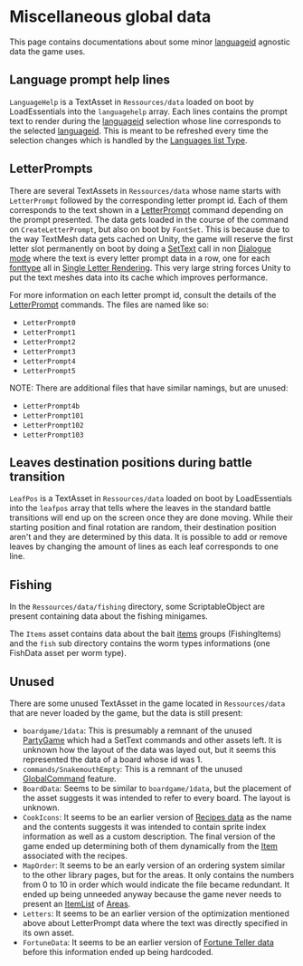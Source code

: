 # Miscellaneous global data

This page contains documentations about some minor [languageid](../SetText/languageid.md) agnostic data the game uses.

## Language prompt help lines

`LanguageHelp` is a TextAsset in `Ressources/data` loaded on boot by LoadEssentials into the `languagehelp` array. Each lines contains the prompt text to render during the [languageid](../SetText/languageid.md) selection whose line corresponds to the selected [languageid](../SetText/languageid.md). This is meant to be refreshed every time the selection changes which is handled by the [Languages list Type](../ItemList/List%20Types%20Group%20Details/Languages%20list%20Type.md).

## LetterPrompts

There are several TextAssets in `Ressources/data` whose name starts with `LetterPrompt` followed by the corresponding letter prompt id. Each of them corresponds to the text shown in a [LetterPrompt](../SetText/Individual%20commands/LetterPrompt.md) command depending on the prompt presented. The data gets loaded in the course of the command on `CreateLetterPrompt`, but also on boot by `FontSet`. This is because due to the way TextMesh data gets cached on Unity, the game will reserve the first letter slot permanently on boot by doing a [SetText](../SetText/SetText.md) call in non [Dialogue mode](../SetText/Dialogue%20mode.md) where the text is every letter prompt data in a row, one for each [fonttype](../SetText/Notable%20states.md#fonttype) all in [Single Letter Rendering](../SetText/Letter%20Rendering%20Methods/Single%20Letter%20Rendering.md). This very large string forces Unity to put the text meshes data into its cache which improves performance.

For more information on each letter prompt id, consult the details of the [LetterPrompt](../SetText/Individual%20commands/LetterPrompt.md) commands. The files are named like so:

* `LetterPrompt0`
* `LetterPrompt1`
* `LetterPrompt2`
* `LetterPrompt3`
* `LetterPrompt4`
* `LetterPrompt5`

NOTE: There are additional files that have similar namings, but are unused:

- `LetterPrompt4b`
- `LetterPrompt101`
- `LetterPrompt102`
- `LetterPrompt103`

## Leaves destination positions during battle transition

`LeafPos` is a TextAsset in `Ressources/data` loaded on boot by LoadEssentials into the `leafpos` array that tells where the leaves in the standard battle transitions will end up on the screen once they are done moving. While their starting position and final rotation are random, their destination position aren't and they are determined by this data. It is possible to add or remove leaves by changing the amount of lines as each leaf corresponds to one line.

## Fishing
In the `Ressources/data/fishing` directory, some ScriptableObject are present containing data about the fishing minigames.

The `Items` asset contains data about the bait [items](../Enums%20and%20IDs/Items.md) groups (FishingItems) and the `fish` sub directory contains the worm types informations (one FishData asset per worm type).

## Unused

There are some unused TextAsset in the game located in `Ressources/data` that are never loaded by the game, but the data is still present:

* `boardgame/1data`: This is presumably a remnant of the unused [PartyGame](../SetText/Individual%20commands/PartyGame.md) which had a SetText commands and other assets left. It is unknown how the layout of the data was layed out, but it seems this represented the data of a board whose id was 1.
* `commands/SnakemouthEmpty`: This is a remnant of the unused [GlobalCommand](../SetText/Related%20Systems/GlobalCommand.md) feature.
* `BoardData`: Seems to be similar to `boardgame/1data`, but the placement of the asset suggests it was intended to refer to every board. The layout is unknown.
* `CookIcons`: It seems to be an earlier version of [Recipes data](Recipes%20data.md) as the name and the contents suggests it was intended to contain sprite index information as well as a custom description. The final version of the game ended up determining both of them dynamically from the [Item](../Enums%20and%20IDs/Items.md) associated with the recipes.
* `MapOrder`: It seems to be an early version of an ordering system similar to the other library pages, but for the areas. It only contains the numbers from 0 to 10 in order which would indicate the file became redundant. It ended up being unneeded anyway because the game never needs to present an [ItemList](../ItemList/ItemList.md) of [Areas](../Enums%20and%20IDs/librarystuff/Areas.md).
* `Letters`: It seems to be an earlier version of the optimization mentioned above about LetterPrompt data where the text was directly specified in its own asset.
* `FortuneData`: It seems to be an earlier version of [Fortune Teller data](Fortune%20Teller%20data.md) before this information ended up being hardcoded.
